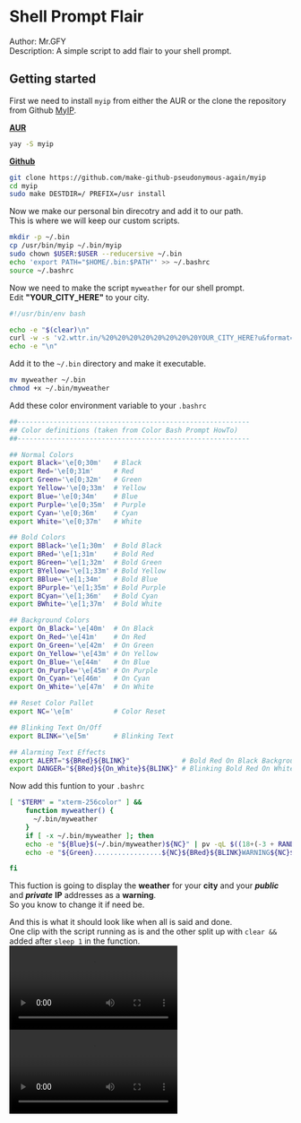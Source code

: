<!-- Markdownlint-disable -->
# Shell Prompt Flair

Author: Mr.GFY <br>
Description: A simple script to add flair to your shell prompt.

## Getting started

First we need to install `myip` from either the AUR or the clone the repository from Github [MyIP](https://github.com/make-github-pseudonymous-again/myip).

<u><b>AUR</b></u>

```bash
yay -S myip
```
<u><b>Github</b></u>

```bash
git clone https://github.com/make-github-pseudonymous-again/myip
cd myip
sudo make DESTDIR=/ PREFIX=/usr install
```

Now we make our personal bin direcotry and add it to our path. <br>
This is where we will keep our custom scripts.

```bash
mkdir -p ~/.bin
cp /usr/bin/myip ~/.bin/myip
sudo chown $USER:$USER --reducersive ~/.bin
echo 'export PATH="$HOME/.bin:$PATH"' >> ~/.bashrc
source ~/.bashrc
```

Now we need to make the script `myweather` for our shell prompt. <br>
Edit **"YOUR_CITY_HERE"** to your city.

```bash
#!/usr/bin/env bash

echo -e "$(clear)\n"
curl -w -s 'v2.wttr.in/%20%20%20%20%20%20%20%20YOUR_CITY_HERE?u&format=%l\n%20%20%20%20Current%20Weather%20Forecast\n*%20Currently%20the%20temp.%20is:%20%c%t\n*%20But%20feels%20like:%20%f\n*%20With%20a%20U.V.%20index%20of:%20%u\n*%20Todays%20Sunrise%20is%20at:%20%S\n*%20Tonights%20Sunset%20is%20at:%20%s' 2>/dev/null
echo -e "\n"
```

Add it to the `~/.bin` directory and make it executable.

```bash
mv myweather ~/.bin
chmod +x ~/.bin/myweather
```

Add these color environment variable to your `.bashrc`

```bash
##----------------------------------------------------------
## Color definitions (taken from Color Bash Prompt HowTo)
##----------------------------------------------------------

## Normal Colors
export Black='\e[0;30m'   # Black
export Red='\e[0;31m'     # Red
export Green='\e[0;32m'   # Green
export Yellow='\e[0;33m'  # Yellow
export Blue='\e[0;34m'    # Blue
export Purple='\e[0;35m'  # Purple
export Cyan='\e[0;36m'    # Cyan
export White='\e[0;37m'   # White

## Bold Colors
export BBlack='\e[1;30m'  # Bold Black
export BRed='\e[1;31m'    # Bold Red
export BGreen='\e[1;32m'  # Bold Green
export BYellow='\e[1;33m' # Bold Yellow
export BBlue='\e[1;34m'   # Bold Blue
export BPurple='\e[1;35m' # Bold Purple
export BCyan='\e[1;36m'   # Bold Cyan
export BWhite='\e[1;37m'  # Bold White

## Background Colors
export On_Black='\e[40m'  # On Black
export On_Red='\e[41m'    # On Red
export On_Green='\e[42m'  # On Green
export On_Yellow='\e[43m' # On Yellow
export On_Blue='\e[44m'   # On Blue
export On_Purple='\e[45m' # On Purple
export On_Cyan='\e[46m'   # On Cyan
export On_White='\e[47m'  # On White

## Reset Color Pallet
export NC='\e[m'          # Color Reset

## Blinking Text On/Off
export BLINK='\e[5m'      # Blinking Text

## Alarming Text Effects
export ALERT="${BRed}${BLINK}"             # Bold Red On Black Background
export DANGER="${BRed}${On_White}${BLINK}" # Blinking Bold Red On White Background
```

Now add this funtion to your `.bashrc`

```bash
[ "$TERM" = "xterm-256color" ] &&
    function myweather() {
      ~/.bin/myweather
    }
    if [ -x ~/.bin/myweather ]; then
    echo -e "${Blue}$(~/.bin/myweather)${NC}" | pv -qL $((18+(-3 + RANDOM%5))) && sleep 1 &&
    echo -e "${Green}.................${NC}${BRed}${BLINK}WARNING${NC}${Green}.................${NC}\n${BPurple} --- ${NC}${BBlue}力${NC}${BPurple}--- ${NC}${BRed}Anonymize your network${BPurple} ---${NC}${BBlue} 撚${NC}${BPurple}-- ${NC}\n${Green}.........................................${NC}\n${White} 數${NC}${BRed}Public IP Address: ${NC}${Black}${On_White}$(myip public)${NC}\n${White} ﲬ${NC}${BRed} Private IP Address: ${NC}${Black}${On_White}$(myip private)${NC}\n${Green}.........................................${NC}\n${BPurple} --- ${NC}${BGreen}${NC}${BPurple} --- ${NC}${BGreen}Use a${NC}${BRed} VPN${NC}${BPurple} --- ${NC}${BGreen}or a${NC}${BPurple} --- ${NC}${BRed}Socks5 PROXY${NC}${BPurple} --- ${NC}${BYellow}${NC}${BPurple} --- ${NC}" | pv -qL $((28+(-3 + RANDOM%5)))

fi
```

This fuction is going to display the **weather** for your **city** and your ***public*** and ***private*** **IP** addresses as a **warning**. <br>
So you know to change it if need be. <br>

And this is what it should look like when all is said and done. <br>
One clip with the script running as is and the other split up with `clear &&` added after `sleep 1` in the function.<br>
![Shell Prompt Flair](https://gitlab.com/mrgofuckyourself/shell-prompt-flair/-/blob/main/prompt.mp4)
![Shell Prompt Flair Split](https://gitlab.com/mrgofuckyourself/shell-prompt-flair/-/blob/main/prompt2.mp4)
